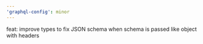 ```yaml
---
'graphql-config': minor
---
```


feat: improve types to fix JSON schema when schema is passed like object with headers
